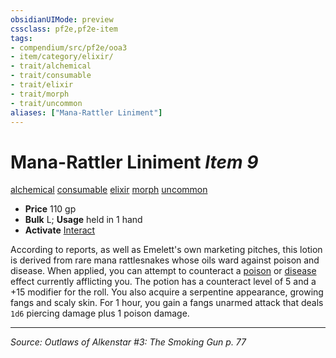 ```yaml
---
obsidianUIMode: preview
cssclass: pf2e,pf2e-item
tags:
- compendium/src/pf2e/ooa3
- item/category/elixir/
- trait/alchemical
- trait/consumable
- trait/elixir
- trait/morph
- trait/uncommon
aliases: ["Mana-Rattler Liniment"]
---
```

# Mana-Rattler Liniment *Item 9*  
[alchemical](alchemical.md "Alchemical Item Trait")  [consumable](consumable.md "Consumable Item Trait")  [elixir](elixir.md "Elixir Item Trait")  [morph](morph.md "Morph Effect Trait")  [uncommon](uncommon.md "Uncommon Rarity Trait")  

- **Price** 110 gp
- **Bulk** L; **Usage** held in 1 hand
- **Activate** [Interact](interact.md)

According to reports, as well as Emelett's own marketing pitches, this lotion is derived from rare mana rattlesnakes whose oils ward against poison and disease. When applied, you can attempt to counteract a [poison](Reference/Rules/Traits/poison.md "Poison Effect Trait") or [disease](Reference/Rules/Traits/disease.md "Disease Effect Trait") effect currently afflicting you. The potion has a counteract level of 5 and a +15 modifier for the roll. You also acquire a serpentine appearance, growing fangs and scaly skin. For 1 hour, you gain a fangs unarmed attack that deals `1d6` piercing damage plus 1 poison damage.


---
*Source: Outlaws of Alkenstar #3: The Smoking Gun p. 77*